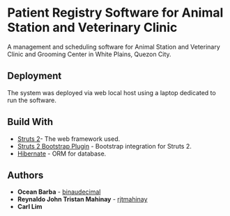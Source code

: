 # Patient Registry Software for Animal Station and Veterinary Clinic

A management and scheduling software for Animal Station and Veterinary Clinic and Grooming Center in White Plains, Quezon City.

## Deployment

The system was deployed via web local host using a laptop dedicated to run the software.

## Build With
* [Struts 2](https://struts.apache.org/)- The web framework used.
* [Struts 2 Bootstrap Plugin](http://struts.jgeppert.com/struts2-bootstrap-showcase/index.action) - Bootstrap integration for Struts 2.
* [Hibernate](http://hibernate.org/) - ORM for database.

## Authors
* **Ocean Barba** - [binaudecimal](https://github.com/binaudecimal)
* **Reynaldo John Tristan Mahinay** - [rjtmahinay](https://github.com/rjtmahinay)
* **Carl Lim**
